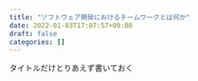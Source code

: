```yaml
---
title: "ソフトウェア開発におけるチームワークとは何か"
date: 2022-01-03T17:07:57+09:00
draft: false
categories: []
---
```

           
タイトルだけとりあえず書いておく

